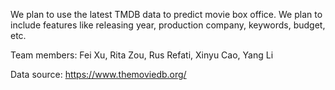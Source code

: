We plan to use the latest TMDB data to predict movie box office. We plan to include features like releasing year, production company, keywords, budget, etc.

Team members: Fei Xu, Rita Zou, Rus Refati, Xinyu Cao, Yang Li

Data source: https://www.themoviedb.org/
